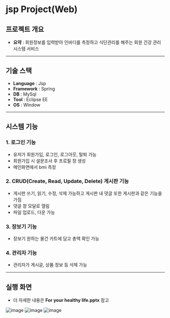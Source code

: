 # jsp Project(Web)
## 프로젝트 개요
* __요약__ : 회원정보를 입력받아 인바디를 측정하고 식단관리를 해주는 회원 건강 관리 시스템 서비스
---
## 기술 스택
* __Language__ : Jsp
* __Framework__ : Spring
* __DB__ : MySql
* __Tool__ : Eclipse EE
* __OS__ : Window
---
## 시스템 기능
### 1. 로그인 기능
* 유저가 회원가입, 로그인, 로그아웃, 탈퇴 가능
* 회원가입 시 설문조사 후 프로필 창 생성
* 메인화면에서 bmi 측정
### 2. CRUD(Create, Read, Update, Delete) 게시판 기능
* 게시판 쓰기, 읽기, 수정, 삭제 가능하고 게시판 내 댓글 또한 게시판과 같은 기능을 가짐
* 댓글 창 모달로 열림
* 파일 업로드, 다운 가능
### 3. 장보기 기능
* 장보기 원하는 물건 카트에 담고 총액 확인 가능
### 4. 관리자 기능
* 관리자가 게시글, 상품 정보 등 삭제 가능
---
## 실행 화면
* 더 자세한 내용은 __For your healthy life.pptx__ 참고

![image](https://github.com/user-attachments/assets/9b3a0d42-58d9-4eec-af2a-63f437024be3)
![image](https://github.com/user-attachments/assets/4a1a0678-f760-466c-91c1-776750ab2e9c)
![image](https://github.com/user-attachments/assets/afe5b1aa-3327-49c6-82cc-010006e88300)
